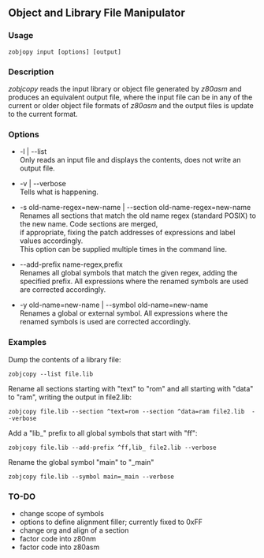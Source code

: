 ## Object and Library File Manipulator

### Usage

    zobjopy input [options] [output]

### Description

*zobjcopy* reads the input library or object file generated by *z80asm* and produces an equivalent output file,
where the input file can be in any of the current or older object file formats of *z80asm* and the output files is
update to the current format.

### Options

* -l | --list  
  Only reads an input file and displays the contents, does not write an output file.

* -v | --verbose  
  Tells what is happening.

* -s old-name-regex=new-name | --section old-name-regex=new-name  
  Renames all sections that match the old name regex (standard POSIX) to the new name. Code sections are merged,  
  if appropriate, fixing the patch addresses of expressions and label values accordingly.  
  This option can be supplied multiple times in the command line.

* --add-prefix name-regex,prefix  
  Renames all global symbols that match the given regex, adding the specified prefix. All expressions where the 
  renamed symbols are used are corrected accordingly.

* -y old-name=new-name | --symbol old-name=new-name  
  Renames a global or external symbol. All expressions where the renamed symbols is used are corrected accordingly.

### Examples

Dump the contents of a library file:
```
zobjcopy --list file.lib
```

Rename all sections starting with "text" to "rom" and all starting with "data" to "ram", writing the output in file2.lib:
```
zobjcopy file.lib --section ^text=rom --section ^data=ram file2.lib  --verbose
```

Add a "lib_" prefix to all global symbols that start with "ff":
```
zobjcopy file.lib --add-prefix ^ff,lib_ file2.lib --verbose
```

Rename the global symbol "main" to "_main"
```
zobjcopy file.lib --symbol main=_main --verbose
```

### TO-DO

* change scope of symbols
* options to define alignment filler; currently fixed to 0xFF
* change org and align of a section
* factor code into z80nm
* factor code into z80asm

